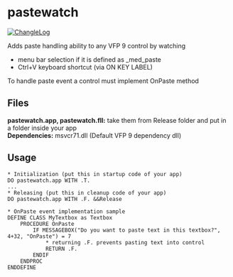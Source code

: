 # pastewatch

[![ChangleLog](https://img.shields.io/github/last-commit/dmitriychunikhin/pastewatch-vfp?path=%2FChangeLog.md&label=ChangeLog)](ChangeLog.md)

Adds paste handling ability to any VFP 9 control by watching
* menu bar selection if it is defined as _med_paste
* Ctrl+V keyboard shortcut (via ON KEY LABEL)

To handle paste event a control must implement OnPaste method<br>


## Files
<b>pastewatch.app, pastewatch.fll:</b> take them from Release folder and put in a folder inside your app
<br>
<b>Dependencies:</b> msvcr71.dll (Default VFP 9 dependency dll)

## Usage
```
* Initialization (put this in startup code of your app)
DO pastewatch.app WITH .T. 
...
* Releasing (put this in cleanup code of your app)
DO pastewatch.app WITH .F. &&Release
```

```
* OnPaste event implementation sample
DEFINE CLASS MyTextbox as Textbox
    PROCEDURE OnPaste
        IF MESSAGEBOX("Do you want to paste text in this textbox?", 4+32, "OnPaste") = 7
            * returning .F. prevents pasting text into control
            RETURN .F.
        ENDIF
    ENDPROC
ENDDEFINE
```
